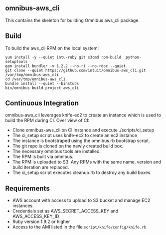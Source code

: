 ## omnibus-aws_cli

This contains the skeleton for building Omnibus aws_cli package.

## Build

To build the aws_cli RPM on the local system:

	yum install -y --quiet intu-ruby git s3cmd rpm-build  python-setuptools
	gem install bundler -v 1.2.2 --no-ri --no-rdoc --quiet
	git clone --quiet https://github.com/intuit/omnibus-aws_cli.git /var/tmp/omnibus-aws_cli
	cd /var/tmp/omnibus-aws_cli
	bundle install --quiet --binstubs
	bin/omnibus build project aws_cli

## Continuous Integration

omnibus-aws_cli leverages knife-ec2 to create an instance which is used to build the RPM during CI. Over view of CI:

* Clone omnibus-aws_cli on CI instance and execute ./scripts/ci_setup
* The ci_setup script uses knife-ec2 to create an ec2 instance
* The instance is bootstraped using the omnibus.rb bootstrap script.
* The git repo is cloned on the newly created build box.
* The necessary omnibus tools are installed.
* The RPM is built via omnibus.
* The RPM is uploaded to S3. Any RPMs with the same name, version and build iteration are replaced.
* The ci_setup script executes cleanup.rb to destroy any build boxes.

## Requirements

* AWS account with access to upload to S3 bucket and manage EC2 instances.
* Credentials set as AWS_SECRET_ACCESS_KEY and AWS_ACCESS_KEY_ID
* Ruby version 1.9.2 or higher
* Access to the AMI listed in the file `script/knife/config/knife.rb`
